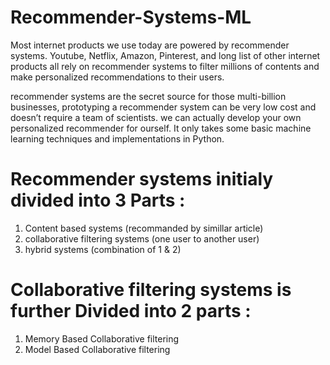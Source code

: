 # Recommender-Systems-ML
Most internet products we use today are powered by recommender systems. Youtube, Netflix, Amazon, Pinterest, and long list of other internet products all rely on recommender systems to filter millions of contents and make personalized recommendations to their users.

recommender systems are the secret source for those multi-billion businesses, prototyping a recommender system can be very low cost and doesn’t require a team of scientists. we can actually develop your own personalized recommender for ourself. It only takes some basic machine learning techniques and implementations in Python.

# Recommender systems initialy divided into 3 Parts :
1. Content based systems (recommanded by simillar article)
2. collaborative filtering systems (one user to another user)
3. hybrid systems (combination of 1 & 2)


# Collaborative filtering systems is further Divided into 2 parts :
1. Memory Based Collaborative filtering
2. Model Based Collaborative filtering
